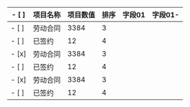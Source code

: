 
|- [ ] | 项目名称 | 项目数值| 排序|字段01|字段01-|
| ---------- | ---------- | -----------| ---------- | -----------| ---------- |
|- [ ] | 劳动合同   | 3384   | 3 | | 
|- [ ] | 已签约   | 12   |4| | 
|- [x] | 劳动合同   | 3384   | 3 | | 
|- [ ] | 已签约   | 12   |4| | 
|- [x] | 劳动合同   | 3384   | 3 | | 
|- [ ] | 已签约   | 12   |4| | 

